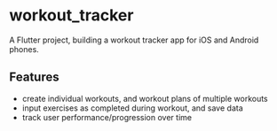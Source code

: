 # workout_tracker

A Flutter project, building a workout tracker app for iOS and Android phones.

## Features
- create individual workouts, and workout plans of multiple workouts
- input exercises as completed during workout, and save data
- track user performance/progression over time
